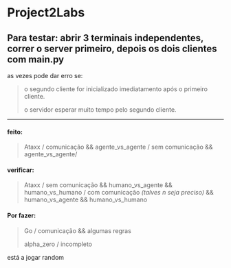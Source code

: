 # Project2Labs
## Para testar:  abrir 3 terminais independentes, correr o server primeiro, depois os dois clientes com main.py

as vezes pode dar erro se:
>o segundo cliente for inicializado imediatamento após o primeiro cliente.
>
>o servidor esperar muito tempo pelo segundo cliente.
---
#### feito:
> Ataxx / comunicação && agente_vs_agente / sem comunicação && agente_vs_agente/
#### verificar:
> Ataxx / sem comunicação && humano_vs_agente && humano_vs_humano / com comunicação *(talves n seja preciso)* && humano_vs_agente && humano_vs_humano

#### Por fazer:
> Go / comunicação && algumas regras
>
> alpha_zero / incompleto



está a jogar random

